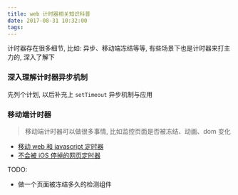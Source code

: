 ```yaml
---
title: web 计时器相关知识科普
date: 2017-08-31 10:32:00
tags:
---
```


计时器存在很多细节, 比如: 异步、移动端冻结等等, 有些场景下也是计时器来打主力的, 深入了解下

<!-- more -->

### 深入理解计时器异步机制

先列个计划, 以后补充上 `setTimeout` 异步机制与应用

### 移动端计时器

> 移动端计时器可以做很多事情, 比如监控页面是否被冻结、动画、dom 变化

- [移动 web 和 javascript 定时器](https://imququ.com/post/mobile-web-and-js-timer.html)
- [不会被 iOS 停掉的网页定时器](https://imququ.com/post/ios-none-freeze-timer.html)

TODO:
- 做一个页面被冻结多久的检测组件
